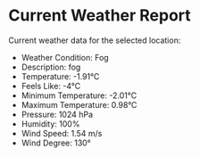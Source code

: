 # Current Weather Report
Current weather data for the selected location:
- Weather Condition: Fog
- Description: fog
- Temperature: -1.91°C
- Feels Like: -4°C
- Minimum Temperature: -2.01°C
- Maximum Temperature: 0.98°C
- Pressure: 1024 hPa
- Humidity: 100%
- Wind Speed: 1.54 m/s
- Wind Degree: 130°
